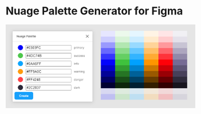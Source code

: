 # Nuage Palette Generator for Figma

![Nuage Palette Generator for Figma](https://github.com/nuage-design/nuage-palette-figma-plugin/blob/master/figma-plugin.png)
